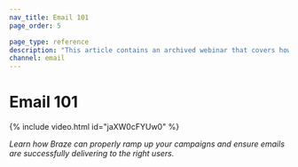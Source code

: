 ```yaml
---
nav_title: Email 101
page_order: 5

page_type: reference
description: "This article contains an archived webinar that covers how Braze can properly ramp up your campaigns and ensure emails are successfully delivered to the right users."
channel: email
---
```


# Email 101

{% include video.html id="jaXW0cFYUw0" %}

_Learn how Braze can properly ramp up your campaigns and ensure emails are successfully delivering to the right users._
